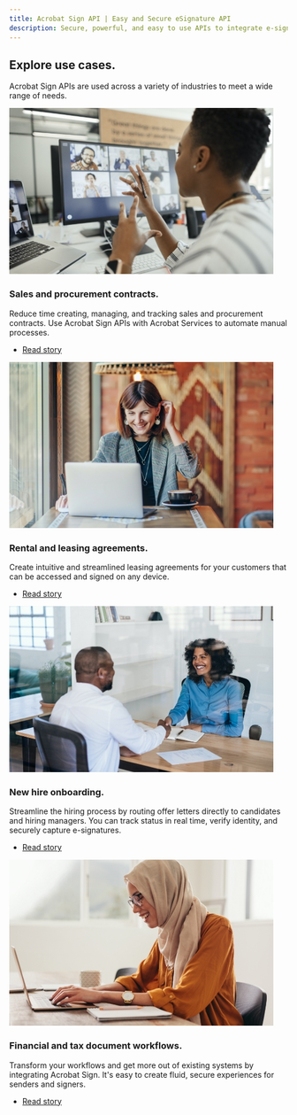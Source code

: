```yaml
---
title: Acrobat Sign API | Easy and Secure eSignature API
description: Secure, powerful, and easy to use APIs to integrate e-signatures into your platform, app, or workflow quickly.
---
```


<TitleBlock slots="heading, text" theme="light" className="titleBlock-align-left explore-usecase-cta"/>

## Explore use cases.

Acrobat Sign APIs are used across a variety of industries to meet a wide range of needs.

<ResourceCard slots="link, image, heading, text, buttons" width="25%" theme='light' isFooter btnVarient='cta' contHeight='180px' className="useCaseCard resourceCardCont sales-cta" />

[](https://business.adobe.com/customer-success-stories/lash-group-case-study.html)

![EMPTY_ALT](../../images/6_Image_Sales.jpg)

### Sales and procurement contracts.

Reduce time creating, managing, and tracking sales and procurement contracts. Use Acrobat Sign APIs with Acrobat Services to automate manual processes.

- [Read story](https://business.adobe.com/customer-success-stories/lash-group-case-study.html)

<ResourceCard slots="link, image, heading, text, buttons" width="25%" theme='light' isFooter btnVarient='cta' contHeight='180px' className="useCaseCard resourceCardCont rental-cta"/>

[](https://business.adobe.com/customer-success-stories/ryder-case-study.html)

![EMPTY_ALT](../../images/6_Image_Rental.jpg)

### Rental and leasing agreements.

Create intuitive and streamlined leasing agreements for your customers that can be accessed and signed on any device.

- [Read story](https://business.adobe.com/customer-success-stories/ryder-case-study.html)

<ResourceCard slots="link, image, heading, text, buttons" width="25%" theme='light' isFooter btnVarient='cta' contHeight='180px' className="useCaseCard new-hire-cta" />

[](https://business.adobe.com/customer-success-stories/cxc-case-study.html)

![EMPTY_ALT](../../images/6_Image_Onboarding.jpg)

### New hire onboarding.

Streamline the hiring process by routing offer letters directly to candidates and hiring managers. You can track status in real time, verify identity, and securely capture e-signatures.

- [Read story](https://business.adobe.com/customer-success-stories/cxc-case-study.html)

<ResourceCard slots="link, image, heading, text, buttons" width="25%" theme='light' isFooter btnVarient='cta' contHeight='180px' className="useCaseCard financial-cta" />

[](https://business.adobe.com/customer-success-stories/imm-case-study.html)

![EMPTY_ALT](../../images/6_Image_Financial.jpg)

### Financial and tax document workflows.

Transform your workflows and get more out of existing systems by integrating Acrobat Sign. It's easy to create fluid, secure experiences for senders and signers.

- [Read story](https://business.adobe.com/customer-success-stories/imm-case-study.html)

